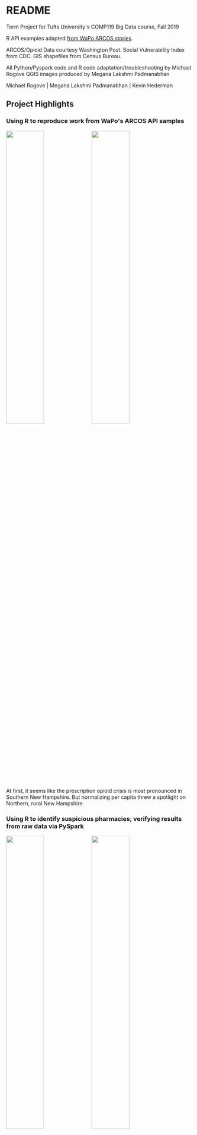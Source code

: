 # README
Term Project for Tufts University's COMP119 Big Data course, Fall 2019

R API examples adapted [from WaPo ARCOS stories](https://wpinvestigative.github.io/arcos/).

ARCOS/Opioid Data courtesy Washington Post. Social Vulnerability Index from CDC. GIS shapefiles from Census Bureau.

All Python/Pyspark code and R code adaptation/troubleshooting by Michael Rogove
QGIS images produced by Megana Lakshmi Padmanabhan

Michael Rogove | Megana Lakshmi Padmanabhan | Kevin Hederman

Project Highlights
----

### Using R to reproduce work from WaPo's ARCOS API samples

<img src="https://user-images.githubusercontent.com/7624639/71302473-42fb4580-2379-11ea-9a24-ab07d9c57d71.png" width="45%"></img> <img src="https://user-images.githubusercontent.com/7624639/71302474-42fb4580-2379-11ea-9205-68d59844ab20.png" width="45%"></img> 

At first, it seems like the prescription opioid crisis is most pronounced in Southern New Hampshire. But normalizing per capita threw a spotlight on Northern, rural New Hampshire.

### Using R to identify suspicious pharmacies; verifying results from raw data via PySpark

<img src="https://user-images.githubusercontent.com/7624639/71302475-42fb4580-2379-11ea-904e-85699768bb13.png" width="45%"></img> <img src="https://user-images.githubusercontent.com/7624639/71302498-7938c500-2379-11ea-8f68-8ed904e0c46f.PNG" width="45%"></img>

Clearly, something is fishy in Coos County, particularly in its Rite Aid pharmacies.

### Draft Queries to Dive Deeper into Raw Opioid Data; Python to blend results with Social Vulnerability Index

 <img src="https://user-images.githubusercontent.com/7624639/71302499-7938c500-2379-11ea-8e10-044c7188bec2.PNG" width="45%"></img> <img src="https://user-images.githubusercontent.com/7624639/71302479-4db5da80-2379-11ea-91f5-bbee836e47d9.png" width="45%"></img> 
 
Here, we show who the most suspicious pharmacy bought from (doubled their McKesson orders in just 7 years; added a major oxycodone souce from Eckerd). We also can see that the flood of prescription opioids correlates with **rural, poorer counties with higher disability rates**.

----
## What files are here?
Five groups:

1. **Main Presentation** (.pptx file).
2. R analysis of API data.
3. PySpark analysis of raw ARCOS data.
4. SVI data and analysis.
5. *(Bonus: QGIS and related files)*
----
## 1. Main Presentation
This is what we will mostly use during final presentation. **START HERE.**

- **COMP119F19OpioidTermProject.pptx**

----
## 2. R analysis of API data.
Jupyter notebook: "OpioidProjectNotebook"

You only need to view one of these files, in order of preference:

1. **ROpioidProjectNotebook.html**
2. ROpioidProjectNotebook.ipynb
3. .pdf (just in case)

----
## 3. PySpark analysis of ARCOS data.
Jupyter notebook.

You only need to view one of these files, in order of preference:

1. **PySparkOpioidProjectNotebook.html**
2. PySparkOpioidProjectNotebook.ipynb
3. .pdf (just in case)

----
## 4. SVI Data and Analysis
Jupyter notebook and an excel file.

Excel file contains pivot tables and comparisons:
**NewHampshireSVI_analysis.xlsx**

How we generated plot/correlation matrix:
1. **NH_county_summary.html**
3. NH_county_summary.pdf (just in case)

----
## 5. QGIS files
- zipped separately

If you are a journalist or researcher in New Hampshire or who wants to expand on this research more generally nation-wide, let us know and we can add more color on how to do this quickly and cheaply using Google Cloud Platform.
